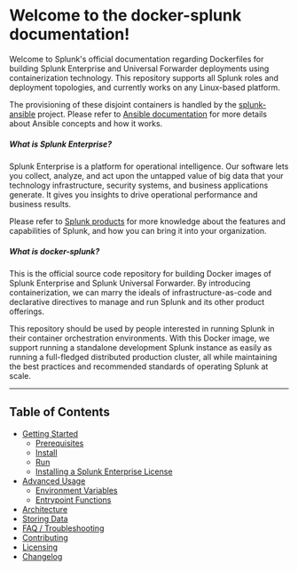 # Welcome to the docker-splunk documentation!

Welcome to Splunk's official documentation regarding Dockerfiles for building Splunk Enterprise and Universal Forwarder deployments using containerization technology. This repository supports all Splunk roles and deployment topologies, and currently works on any Linux-based platform. 

The provisioning of these disjoint containers is handled by the [splunk-ansible](https://github.com/splunk/splunk-ansible) project. Please refer to [Ansible documentation](http://docs.ansible.com/) for more details about Ansible concepts and how it works. 

##### What is Splunk Enterprise?
Splunk Enterprise is a platform for operational intelligence. Our software lets you collect, analyze, and act upon the untapped value of big data that your technology infrastructure, security systems, and business applications generate. It gives you insights to drive operational performance and business results.

Please refer to [Splunk products](https://www.splunk.com/en_us/software.html) for more knowledge about the features and capabilities of Splunk, and how you can bring it into your organization.

##### What is docker-splunk?
This is the official source code repository for building Docker images of Splunk Enterprise and Splunk Universal Forwarder. By introducing containerization, we can marry the ideals of infrastructure-as-code and declarative directives to manage and run Splunk and its other product offerings.

This repository should be used by people interested in running Splunk in their container orchestration environments. With this Docker image, we support running a standalone development Splunk instance as easily as running a full-fledged distributed production cluster, all while maintaining the best practices and recommended standards of operating Splunk at scale.

----

## Table of Contents

* [Getting Started](INTRODUCTION.md)
    * [Prerequisites](SETUP.md)
    * [Install](SETUP.md#install)
    * [Run](SETUP.md#run)
    * [Installing a Splunk Enterprise License](LICENSE_INSTALL.md)
* [Advanced Usage](ADVANCED.md)
	* [Environment Variables](ADVANCED.md#environment)
	* [Entrypoint Functions](ADVANCED.md#entrypoint)
* [Architecture](ARCHITECTURE.md)
* [Storing Data](STORAGE_OPTIONS.md)
* [FAQ / Troubleshooting](TROUBLESHOOTING.md)
* [Contributing](CONTRIBUTING.md)
* [Licensing](LICENSING.md)
* [Changelog](CHANGELOG.md)
